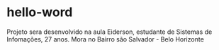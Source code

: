 # hello-word
Projeto sera desenvolvido na aula
Eiderson, estudante de Sistemas de Infomações, 27 anos.
Mora no Bairro são Salvador - Belo Horizonte
